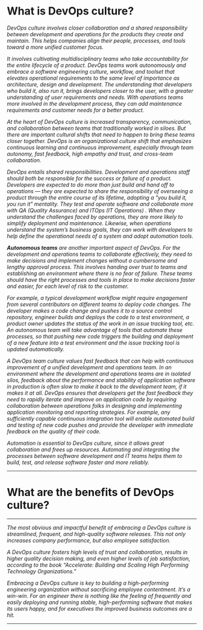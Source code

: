 # What is DevOps culture? 

 *DevOps culture involves closer collaboration and a shared responsibility between development and operations for the products they create and maintain. This helps companies align their people, processes, and tools toward a more unified customer focus.*
 
*It involves cultivating multidisciplinary teams who take accountability for the entire lifecycle of a product. DevOps teams work autonomously and embrace a software engineering culture, workflow, and toolset that elevates operational requirements to the same level of importance as architecture, design and development. The understanding that developers who build it, also run it, brings developers closer to the user, with a greater understanding of user requirements and needs. With operations teams more involved in the development process, they can add maintenance requirements and customer needs for a better product.* 

*At the heart of DevOps culture is increased transparency, communication, and collaboration between teams that traditionally worked in siloes. But there are important cultural shifts that need to happen to bring these teams closer together. DevOps is an organizational culture shift that emphasizes continuous learning and continuous improvement, especially through team autonomy, fast feedback, high empathy and trust, and cross-team collaboration.*

*DevOps entails shared responsibilities. Development and operations staff should both be responsible for the success or failure of a product. Developers are expected to do more than just build and hand off to operations — they are expected to share the responsibility of overseeing a product through the entire course of its lifetime, adopting a "you build it, you run it" mentality. They test and operate software and collaborate more with QA (Quality Assurance) and ITOps (IT Operations) . When they understand the challenges faced by operations, they are more likely to simplify deployment and maintenance. Likewise, when operations understand the system’s business goals, they can work with developers to help define the operational needs of a system and adopt automation tools.*

***Autonomous teams** are another important aspect of DevOps. For the development and operations teams to collaborate effectively, they need to make decisions and implement changes without a cumbersome and lengthy approval process. This involves handing over trust to teams and establishing an environment where there is no fear of failure. These teams should have the right processes and tools in place to make decisions faster and easier, for each level of risk to the customer.* 

*For example, a typical development workflow might require engagement from several contributors on different teams to deploy code changes. The developer makes a code change and pushes it to a source control repository, engineer builds and deploys the code to a test environment, a product owner updates the status of the work in an issue tracking tool, etc. An autonomous team will take advantage of tools that automate these processes, so that pushing new code triggers the building and deployment of a new feature into a test environment and the issue tracking tool is updated automatically.*

*A DevOps team culture values fast feedback that can help with continuous improvement of a unified development and operations team. In an environment where the development and operations teams are in isolated silos, feedback about the performance and stability of application software in production is often slow to make it back to the development team, if it makes it at all. DevOps ensures that developers get the fast feedback they need to rapidly iterate and improve on application code by requiring collaboration between operations folks in designing and implementing application monitoring and reporting strategies. For example, any sufficiently capable continuous integration tool will enable automated build and testing of new code pushes and provide the developer with immediate feedback on the quality of their code.*

*Automation is essential to DevOps culture, since it allows great collaboration and frees up resources. Automating and integrating the processes between software development and IT teams helps them to build, test, and release software faster and more reliably.*
________________________________________
# What are the benefits of DevOps culture? 
________________________________________
*The most obvious and impactful benefit of embracing a DevOps culture is streamlined, frequent, and high-quality software releases. This not only increases company performance, but also employee satisfaction.*

*A DevOps culture fosters high levels of trust and collaboration, results in higher quality decision making, and even higher levels of job satisfaction, according to the book “Accelerate: Building and Scaling High Performing Technology Organizations.”*

*Embracing a DevOps culture is key to building a high-performing engineering organization without sacrificing employee contentment. It’s a win-win. For an engineer there is nothing like the feeling of frequently and easily deploying and running stable, high-performing software that makes its users happy, and for executives the improved business outcomes are a hit.*
________________________________________
